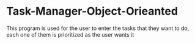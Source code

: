 # Task-Manager-Object-Orieanted
This program is used for the user to enter the tasks that they want to do, each one of them is prioritized as the user wants it
